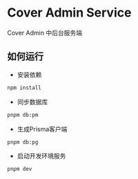 # Cover Admin Service

Cover Admin 中后台服务端

## 如何运行

- 安装依赖

```bash
npm install
```

- 同步数据库

```bash
pnpm db:pm
```

- 生成Prisma客户端

```bash
pnpm db:pg
```

- 启动开发环境服务

```bash
pnpm dev
```
